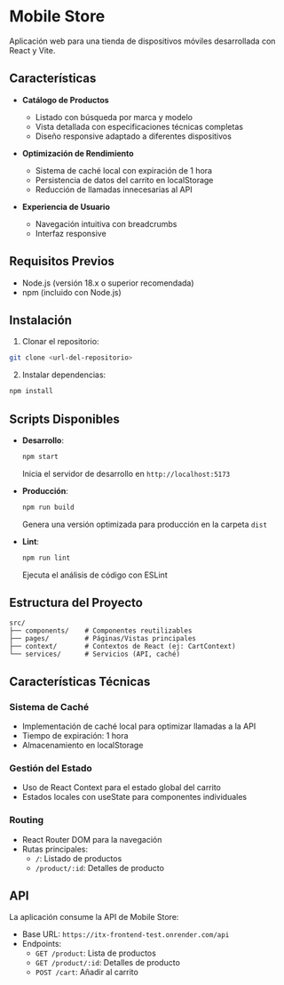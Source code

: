 # Mobile Store

Aplicación web para una tienda de dispositivos móviles desarrollada con React y Vite.

## Características

- **Catálogo de Productos**
  - Listado con búsqueda por marca y modelo
  - Vista detallada con especificaciones técnicas completas
  - Diseño responsive adaptado a diferentes dispositivos

- **Optimización de Rendimiento**
  - Sistema de caché local con expiración de 1 hora
  - Persistencia de datos del carrito en localStorage
  - Reducción de llamadas innecesarias al API

- **Experiencia de Usuario**
  - Navegación intuitiva con breadcrumbs
  - Interfaz responsive

## Requisitos Previos

- Node.js (versión 18.x o superior recomendada)
- npm (incluido con Node.js)

## Instalación

1. Clonar el repositorio:
```bash
git clone <url-del-repositorio>
```

2. Instalar dependencias:
```bash
npm install
```

## Scripts Disponibles

- **Desarrollo**:
  ```bash
  npm start
  ```
  Inicia el servidor de desarrollo en `http://localhost:5173`

- **Producción**:
  ```bash
  npm run build
  ```
  Genera una versión optimizada para producción en la carpeta `dist`

- **Lint**:
  ```bash
  npm run lint
  ```
  Ejecuta el análisis de código con ESLint

## Estructura del Proyecto

```plaintext
src/
├── components/    # Componentes reutilizables
├── pages/         # Páginas/Vistas principales
├── context/       # Contextos de React (ej: CartContext)
└── services/      # Servicios (API, caché)
```


## Características Técnicas

### Sistema de Caché
- Implementación de caché local para optimizar llamadas a la API
- Tiempo de expiración: 1 hora
- Almacenamiento en localStorage

### Gestión del Estado
- Uso de React Context para el estado global del carrito
- Estados locales con useState para componentes individuales

### Routing
- React Router DOM para la navegación
- Rutas principales:
  - `/`: Listado de productos
  - `/product/:id`: Detalles de producto

## API

La aplicación consume la API de Mobile Store:
- Base URL: `https://itx-frontend-test.onrender.com/api`
- Endpoints:
  - `GET /product`: Lista de productos
  - `GET /product/:id`: Detalles de producto
  - `POST /cart`: Añadir al carrito
